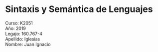 # Sintaxis y Semántica de Lenguajes

Curso: K2051  
Año: 2019  
Legajo: 160.767-4  
Apellido: Iglesias  
Nombre: Juan Ignacio  
